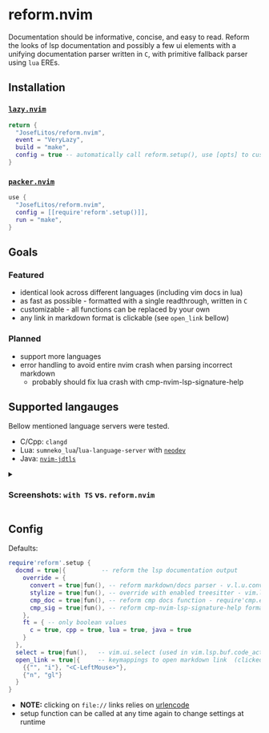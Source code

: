 # reform.nvim

Documentation should be informative, concise, and easy to read.
Reform the looks of lsp documentation and possibly a few ui elements with a unifying
documentation parser written in `C`, with primitive fallback parser using `lua` EREs.

## Installation

### [`lazy.nvim`](https://github.com/folke/lazy.nvim)

```lua
return {
  "JosefLitos/reform.nvim",
  event = "VeryLazy",
  build = "make",
  config = true -- automatically call reform.setup(), use [opts] to customize passed table
}
```

### [`packer.nvim`](https://github.com/wbthomason/packer.nvim)

```lua
use {
  "JosefLitos/reform.nvim",
  config = [[require'reform'.setup()]],
  run = "make",
}
```

## Goals

### Featured

- identical look across different languages (including vim docs in lua)
- as fast as possible - formatted with a single readthrough, written in `C`
- customizable - all functions can be replaced by your own
- any link in markdown format is clickable (see `open_link` bellow)

### Planned

- support more languages
- error handling to avoid entire nvim crash when parsing incorrect markdown
  - probably should fix lua crash with cmp-nvim-lsp-signature-help

## Supported langauges

Bellow mentioned language servers were tested.

- C/Cpp: `clangd`
- Lua: `sumneko_lua`/`lua-language-server` with [`neodev`](https://github.com/folke/neodev.nvim)
- Java: [`nvim-jdtls`](https://github.com/mfussenegger/nvim-jdtls)

<details><summary>

### Screenshots: `with TS` vs. `reform.nvim`

</summary>

- C/Cpp ![C/Cpp](https://user-images.githubusercontent.com/54900518/212124528-7fa9b0b1-9a2e-4b78-be81-e97ace003836.png)
- Lua, including Vim-style documentation ![Lua](https://user-images.githubusercontent.com/54900518/212195668-8463fadf-a0c4-4a4e-b70a-3612a332fead.png)
- Java ![Java](https://user-images.githubusercontent.com/54900518/212200591-deb797c5-c798-4d31-b8c2-3df1a3b9e17b.png)
</details>

## Config

Defaults:

```lua
require'reform'.setup {
  docmd = true|{          -- reform the lsp documentation output
    override = {
      convert = true|fun(), -- reform markdown/docs parser - v.l.u.convert_input_to_markdown_lines
      stylize = true|fun(), -- override with enabled treesitter - vim.lsp.util.stylize_markdown
      cmp_doc = true|fun(), -- reform cmp docs function - require'cmp.entry'.get_documentation
      cmp_sig = true|fun(), -- reform cmp-nvim-lsp-signature-help formatting function to format MD
    },
    ft = { -- only boolean values
      c = true, cpp = true, lua = true, java = true
    }
  },
  select = true|fun(),   -- vim.ui.select (used in vim.lsp.buf.code_action)
  open_link = true|{     -- keymappings to open markdown link  (clicked or under cursor)
    {{"", "i"}, "<C-LeftMouse>"},
    {"n", "gl"}
  }
}
```

- **NOTE:** clicking on `file://` links relies on [urlencode](https://github.com/AquilaIrreale/urlencode)
- setup function can be called at any time again to change settings at runtime
